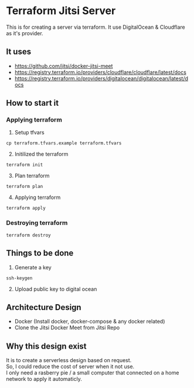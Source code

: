 # Terraform Jitsi Server
This is for creating a server via terraform.
It use DigitalOcean & Cloudflare as it's provider.

## It uses
- https://github.com/jitsi/docker-jitsi-meet
- https://registry.terraform.io/providers/cloudflare/cloudflare/latest/docs
- https://registry.terraform.io/providers/digitalocean/digitalocean/latest/docs

## How to start it
### Applying terraform
1. Setup tfvars
```
cp terraform.tfvars.example terraform.tfvars
```
2. Initilized the terraform
```
terraform init
```
3. Plan terraform
```
terraform plan
```
4. Applying terraform
```
terraform apply
```

### Destroying terraform
```
terraform destroy
```

## Things to be done
1. Generate a key
```
ssh-keygen
```
2. Upload public key to digital ocean

## Architecture Design
- Docker (Install docker, docker-compose & any docker related)
- Clone the Jitsi Docker Meet from Jitsi Repo

## Why this design exist
It is to create a serverless design based on request.
</br>So, I could reduce the cost of server when it not use.
</br>I only need a rasberry pie / a small computer that connected on a home network to apply it automaticly.